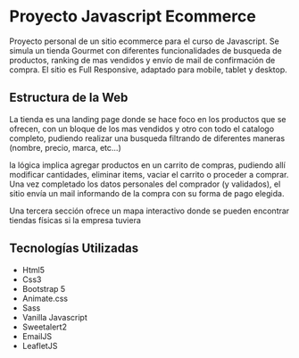 <h1>Proyecto Javascript Ecommerce</h1>
<p>Proyecto personal de un sitio ecommerce para el curso de Javascript. Se simula un tienda Gourmet con diferentes funcionalidades de busqueda de productos, ranking de mas vendidos y envío de mail de confirmación de compra. El sitio es Full Responsive, adaptado para mobile, tablet y desktop.</p>

<h2>Estructura de la Web</h2>
<p>La tienda es una landing page donde se hace foco en los productos que se ofrecen, con un bloque de los mas vendidos y otro con todo el catalogo completo, pudiendo realizar una busqueda filtrando de diferentes maneras (nombre, precio, marca, etc...)</p>
<p>la lógica implica agregar productos en un carrito de compras, pudiendo allí modificar cantidades, eliminar items, vaciar el carrito o proceder a comprar. Una vez completado los datos personales del comprador (y validados), el sitio envía un mail informando de la compra con su forma de pago elegida.</p>
<p>Una tercera sección ofrece un mapa interactivo donde se pueden encontrar tiendas físicas si la empresa tuviera</p>

<h2>Tecnologías Utilizadas</h2>

<ul>
    <li>Html5</li>
    <li>Css3</li>
    <li>Bootstrap 5</li>
    <li>Animate.css</li>
    <li>Sass</li>
    <li>Vanilla Javascript</li>
    <li>Sweetalert2</li>
    <li>EmailJS</li>
    <li>LeafletJS</li>
</ul>